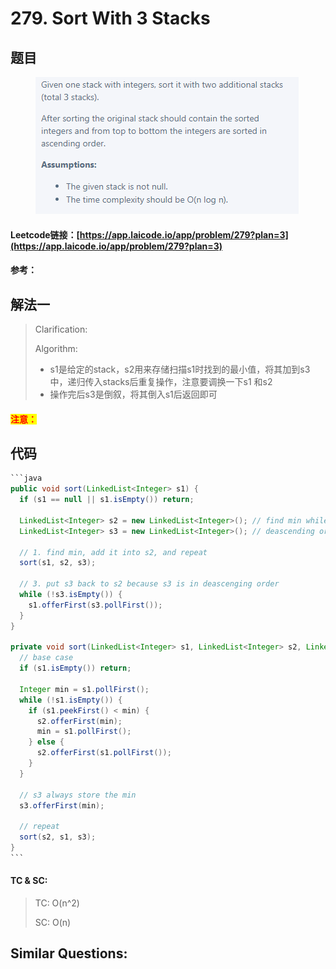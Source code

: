 # 279. Sort With 3 Stacks

## 题目

<figure><img src="../../.gitbook/assets/image (8) (5).png" alt=""><figcaption></figcaption></figure>

#### Leetcode链接：[https://app.laicode.io/app/problem/279?plan=3](https://app.laicode.io/app/problem/279?plan=3)

#### 参考：

## 解法一

> Clarification:&#x20;
>
> Algorithm:&#x20;
>
> * s1是给定的stack，s2用来存储扫描s1时找到的最小值，将其加到s3中，递归传入stacks后重复操作，注意要调换一下s1 和s2
> * 操作完后s3是倒叙，将其倒入s1后返回即可

#### <mark style="color:red;">注意：</mark>

## 代码

````java
```java
public void sort(LinkedList<Integer> s1) {
  if (s1 == null || s1.isEmpty()) return;

  LinkedList<Integer> s2 = new LinkedList<Integer>(); // find min while scanning
  LinkedList<Integer> s3 = new LinkedList<Integer>(); // deascending order after sort

  // 1. find min, add it into s2, and repeat
  sort(s1, s2, s3);

  // 3. put s3 back to s2 because s3 is in deascenging order
  while (!s3.isEmpty()) {
    s1.offerFirst(s3.pollFirst());
  }
}

private void sort(LinkedList<Integer> s1, LinkedList<Integer> s2, LinkedList<Integer> s3) {
  // base case
  if (s1.isEmpty()) return;

  Integer min = s1.pollFirst();
  while (!s1.isEmpty()) {
    if (s1.peekFirst() < min) {
      s2.offerFirst(min);
      min = s1.pollFirst();
    } else {
      s2.offerFirst(s1.pollFirst());
    }
  }

  // s3 always store the min
  s3.offerFirst(min);

  // repeat
  sort(s2, s1, s3);
}
```
````

#### TC & SC:&#x20;

> TC: O(n^2)
>
> SC: O(n)

## **Similar Questions:**&#x20;
